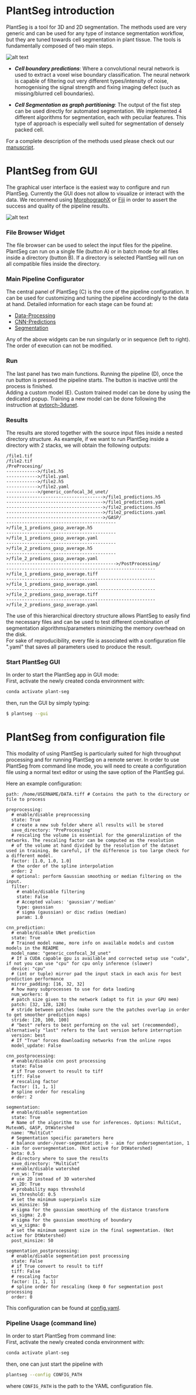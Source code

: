 
# PlantSeg introduction

PlantSeg is a tool for 3D and 2D segmentation. The methods used are very generic and can be used 
for any type of instance segmentation workflow, but they are tuned towards cell segmentation in plant tissue.
 The tools is fundamentally composed of two main steps. 

![alt text](./images/main_figure.png)

* ***Cell boundary predictions***: Where a convolutional neural network is used to extract a 
voxel wise boundary classification. The neural network is capable of filtering out very different types/intensity of 
noise, homogenising the signal strength and fixing imaging defect (such as missing/blurred cell boundaries).

* ***Cell Segmentation as graph partitioning***: The output of the fist step can be used directly for automated 
segmentation. We implemented 4 different algorithms for segmentation, each with peculiar features.
 This type of approach is especially well suited for segmentation of densely packed cell.

For a complete description of the methods used please check out our 
[manuscript](https://www.biorxiv.org/content/10.1101/2020.01.17.910562v1). 

# PlantSeg from GUI
The graphical user interface is the easiest way to configure and run PlantSeg. 
Currently the GUI does not allow to visualize or interact with the data. 
We recommend using [MorphographX](https://www.mpipz.mpg.de/MorphoGraphX) or 
[Fiji](https://fiji.sc/) in order to assert the success and quality of the pipeline results.

![alt text](./images/plantseg_overview.png)

### File Browser Widget
The file browser can be used to select the input files for the pipeline. 
PlantSeg can run on a single file (button A) or in batch mode for all files inside a directory (button B). 
If a directory is selected PlantSeg will run on all compatible files inside the directory.

### Main Pipeline Configurator 
The central panel of PlantSeg (C) is the core of the pipeline configuration.
It can be used for customizing and tuning the pipeline accordingly to the data at hand. 
Detailed information for each stage can be found at:
* [Data-Processing](Data-Processing.md)
* [CNN-Predictions](Predictions.md)
* [Segmentation](Segmentation.md)

Any of the above widgets can be run singularly or in sequence (left to right). The order of execution can not be 
modified.

### Run 
The last panel has two main functions.
Running the pipeline (D), once the run button is pressed the
pipeline starts. The button is inactive until the process is finished.   
Adding a custom model (E). Custom trained model can be done by using the dedicated popup. Training a new model can be 
done following the instruction at [pytorch-3dunet](https://github.com/wolny/pytorch-3dunet). 

### Results

The results are stored together with the source input files inside a nested directory structure. 
As example, if we want to run PlantSeg inside a directory with 2 stacks, we will obtain the following
outputs:
```
/file1.tif
/file2.tif
/PreProcesing/
------------>/file1.h5
------------>/file1.yaml
------------>/file2.h5
------------>/file2.yaml
------------>/generic_confocal_3d_unet/
------------------------------------->/file1_predictions.h5
------------------------------------->/file1_predictions.yaml
------------------------------------->/file2_predictions.h5
------------------------------------->/file2_predictions.yaml
------------------------------------->/GASP/
------------------------------------------>/file_1_predions_gasp_average.h5
------------------------------------------>/file_1_predions_gasp_average.yaml
------------------------------------------>/file_2_predions_gasp_average.h5
------------------------------------------>/file_2_predions_gasp_average.yaml
------------------------------------------>/PostProcessing/
--------------------------------------------------------->/file_1_predions_gasp_average.tiff
--------------------------------------------------------->/file_1_predions_gasp_average.yaml
--------------------------------------------------------->/file_2_predions_gasp_average.tiff
--------------------------------------------------------->/file_2_predions_gasp_average.yaml
``` 
The use of this hierarchical directory structure allows PlantSeg to easily find the necessary files and can be used
to test different combination of segmentation algorithms/parameters minimizing the memory overhead on the disk.  
For sake of reproducibility, every file is associated with a configuration file ".yaml" that saves all parameters used 
to produce the result.

### Start PlantSeg GUI
In order to start the PlantSeg app in GUI mode:  
First, activate the newly created conda environment with:
```bash
conda activate plant-seg
```

then, run the GUI by simply typing:
```bash
$ plantseg --gui
```

# PlantSeg from configuration file
This modality of using PlantSeg is particularly suited for high throughput processing and for running
PlantSeg on a remote server. 
In order to use PlantSeg from command line mode, you will need to create a configuration file using a normal text editor
 or using the save option of the PlantSeg gui.

Here an example configuration:

```
path: /home/USERNAME/DATA.tiff # Contains the path to the directory or file to process

preprocessing:
  # enable/disable preprocessing
  state: True
  # create a new sub folder where all results will be stored
  save_directory: "PreProcessing"
  # rescaling the volume is essential for the generalization of the networks. The rescaling factor can be computed as the resolution
  # of the volume at hand divided by the resolution of the dataset used in training. Be careful, if the difference is too large check for a different model.
  factor: [1.0, 1.0, 1.0]
  # the order of the spline interpolation
  order: 2
  # optional: perform Gaussian smoothing or median filtering on the input.
  filter:
    # enable/disable filtering
    state: False
    # Accepted values: 'gaussian'/'median'
    type: gaussian
    # sigma (gaussian) or disc radius (median)
    param: 1.0

cnn_prediction:
  # enable/disable UNet prediction
  state: True
  # Trained model name, more info on available models and custom models in the README
  model_name: "generic_confocal_3d_unet"
  # If a CUDA capable gpu is available and corrected setup use "cuda", if not you can use "cpu" for cpu only inference (slower)
  device: "cpu"
  # (int or tuple) mirror pad the input stack in each axis for best prediction performance
  mirror_padding: [16, 32, 32]
  # how many subprocesses to use for data loading
  num_workers: 8
  # patch size given to the network (adapt to fit in your GPU mem)
  patch: [32, 128, 128]
  # stride between patches (make sure the the patches overlap in order to get smoother prediction maps)
  stride: [20, 100, 100]
  # "best" refers to best performing on the val set (recommended), alternatively "last" refers to the last version before interruption
  version: best
  # If "True" forces downloading networks from the online repos
  model_update: False

cnn_postprocessing:
  # enable/disable cnn post processing
  state: False
  # if True convert to result to tiff
  tiff: False
  # rescaling factor
  factor: [1, 1, 1]
  # spline order for rescaling
  order: 2

segmentation:
  # enable/disable segmentation
  state: True
  # Name of the algorithm to use for inferences. Options: MultiCut, MutexWS, GASP, DtWatershed
  name: "MultiCut"
  # Segmentation specific parameters here
  # balance under-/over-segmentation; 0 - aim for undersegmentation, 1 - aim for oversegmentation. (Not active for DtWatershed)
  beta: 0.5
  # directory where to save the results
  save_directory: "MultiCut"
  # enable/disable watershed
  run_ws: True
  # use 2D instead of 3D watershed
  ws_2D: True
  # probability maps threshold
  ws_threshold: 0.5
  # set the minimum superpixels size
  ws_minsize: 50
  # sigma for the gaussian smoothing of the distance transform
  ws_sigma: 2.0
  # sigma for the gaussian smoothing of boundary
  ws_w_sigma: 0
  # set the minimum segment size in the final segmentation. (Not active for DtWatershed)
  post_minsize: 50

segmentation_postprocessing:
  # enable/disable segmentation post processing
  state: False
  # if True convert to result to tiff
  tiff: False
  # rescaling factor
  factor: [1, 1, 1]
  # spline order for rescaling (keep 0 for segmentation post processing
  order: 0
```
This configuration can be found at [config.yaml](examples/config.yaml).

### Pipeline Usage (command line)
In order to start PlantSeg from command line:   
First, activate the newly created conda environment with:
```bash
conda activate plant-seg
```
then, one can just start the pipeline with  
```bash
plantseg --config CONFIG_PATH
```
where `CONFIG_PATH` is the path to the YAML configuration file.